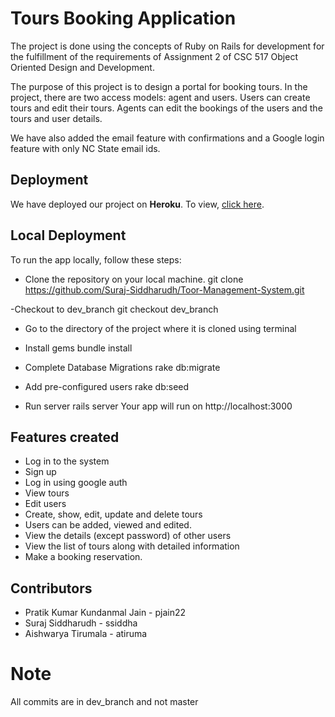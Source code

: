# Tours Booking Application

<p align="center">
</p>

The project is done using the concepts of Ruby on Rails for development for the fulfillment of the requirements of Assignment 2 of CSC 517 Object Oriented Design and Development. 

The purpose of this project is to design a portal for booking tours. In the project, there are two access models: agent and users. Users can create tours and edit their tours. Agents can edit the bookings of the users and the tours and user details.

We have also added the email feature with confirmations and a Google login feature with only NC State email ids.
 
## Deployment 

We have deployed our project on **Heroku**. To view, [click here](https://evening-shore-78978.herokuapp.com/ ).


## Local Deployment

To run the app locally, follow these steps:

- Clone the repository on your local machine.
git clone https://github.com/Suraj-Siddharudh/Toor-Management-System.git

-Checkout to dev_branch
git checkout dev_branch

- Go to the directory of the project where it is cloned using terminal



- Install gems
bundle install
-  Complete Database Migrations
rake db:migrate
- Add pre-configured users
rake db:seed
- Run server
rails server
Your app will run on http://localhost:3000


## Features created
  - Log in to the system
  - Sign up
  - Log in using google auth
  - View tours
  - Edit users
  - Create, show, edit, update and delete tours
  - Users can be added, viewed and edited.
  - View the details (except password) of other users
  - View the list of tours along with detailed information
  - Make a booking reservation.
    


## Contributors

  - Pratik Kumar Kundanmal Jain - pjain22
  - Suraj Siddharudh - ssiddha
  - Aishwarya Tirumala - atiruma

# Note 
All commits are in dev_branch and not master
